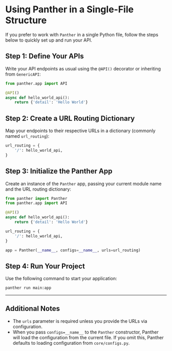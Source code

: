 # Using Panther in a Single-File Structure

If you prefer to work with `Panther` in a single Python file, follow the steps below to quickly set up and run your API.

## Step 1: Define Your APIs

Write your API endpoints as usual using the `@API()` decorator or inheriting from `GenericAPI`:

```python title="main.py" linenums="1"
from panther.app import API

@API()
async def hello_world_api():
    return {'detail': 'Hello World'}
```

## Step 2: Create a URL Routing Dictionary

Map your endpoints to their respective URLs in a dictionary (commonly named `url_routing`):

```python title="main.py" linenums="6"
url_routing = {
    '/': hello_world_api,
}
```

## Step 3: Initialize the Panther App

Create an instance of the `Panther` app, passing your current module name and the URL routing dictionary:

```python title="main.py" linenums="1"
from panther import Panther
from panther.app import API

@API()
async def hello_world_api():
    return {'detail': 'Hello World'}

url_routing = {
    '/': hello_world_api,
}

app = Panther(__name__, configs=__name__, urls=url_routing)
```

## Step 4: Run Your Project

Use the following command to start your application:

```bash
panther run main:app
```

---

## Additional Notes

- The `urls` parameter is required unless you provide the URLs via configuration.
- When you pass `configs=__name__` to the `Panther` constructor, Panther will load the configuration from the current file. If you omit this, Panther defaults to loading configuration from `core/configs.py`.
